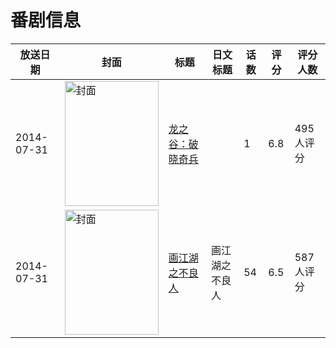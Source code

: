 # 番剧信息

|放送日期|封面|标题|日文标题|话数|评分|评分人数|
|---|---|---|---|---|---|---|
|2014-07-31|<img src="https://lain.bgm.tv/pic/cover/c/f4/69/95810_g3ona.jpg" alt="封面" style="width:150px;height:200px;object-fit:cover;">|[龙之谷：破晓奇兵](https://bangumi.tv/subject/95810)||1|6.8|495人评分|
|2014-07-31|<img src="https://lain.bgm.tv/pic/cover/c/03/df/109677_zzMme.jpg" alt="封面" style="width:150px;height:200px;object-fit:cover;">|[画江湖之不良人](https://bangumi.tv/subject/109677)|画江湖之不良人|54|6.5|587人评分|
